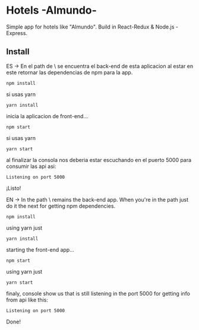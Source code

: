 # Hotels -Almundo-

Simple app for hotels like "Almundo". Build in React-Redux & Node.js - Express.

## Install

ES
-> En el path de \ se encuentra el back-end de esta aplicacion
al estar en este retornar las dependencias de npm para la app.

```console
npm install
```
si usas yarn
```console
yarn install
```

inicia la aplicacion de front-end...
```console
npm start
```
si usas yarn
```console
yarn start
```
al finalizar la consola nos deberia estar escuchando en el puerto 5000 para consumir las api asi:

```console
Listening on port 5000 
```

¡Listo!

EN
-> In the path \ remains the back-end app.
When you're in the path just do it the next for getting npm dependencies.

```console
npm install
```
using yarn just
```console
yarn install
```

starting the front-end app...
```console
npm start
```
using yarn just
```console
yarn start
```
finaly, console show us that is still listening in the port 5000 for getting info from api like this:

```console
Listening on port 5000 
```

Done!